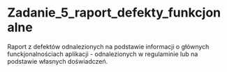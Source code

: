 # Zadanie_5_raport_defekty_funkcjonalne
 Raport z defektów odnalezionych na podstawie informacji o głównych funckjonalnościach aplikacji - odnalezionych w regulaminie lub na podstawie własnych doświadczeń. 
